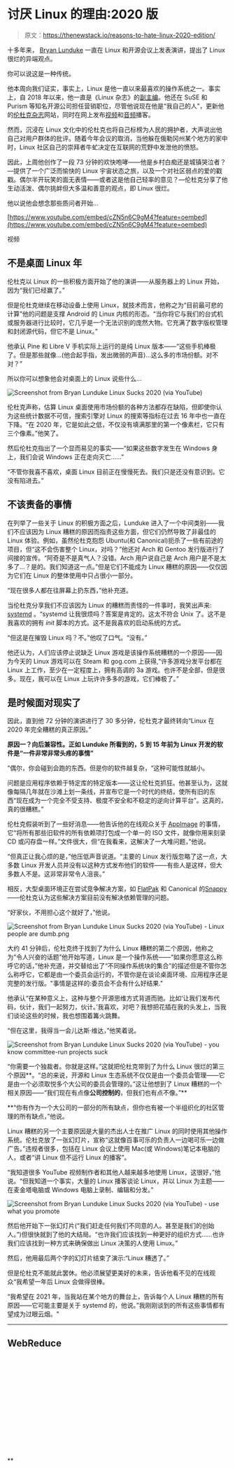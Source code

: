 # 讨厌 Linux 的理由:2020 版

> 原文：<https://thenewstack.io/reasons-to-hate-linux-2020-edition/>

十多年来， [Bryan Lunduke](https://www.linkedin.com/in/bryanlunduke%20) 一直在 Linux 和开源会议上发表演讲，提出了 Linux 很烂的异端观点。

你可以说这是一种传统。

他本周向我们证实，事实上，Linux 是他一直以来最喜欢的操作系统之一。事实上，自 2018 年以来，他一直是《Linux 杂志》的[副主编](https://www.linuxjournal.com/content/bryan-lunduke-new-lj-deputy-editor)。他还在 SuSE 和 Purism 等知名开源公司担任营销职位，尽管他说现在他是“我自己的人”，更新他的[伦杜克杂志](http://www.lunduke.com/)网站，同时在网上发布[视频](https://www.youtube.com/channel/UCkK9UDm_ZNrq_rIXCz3xCGA)和[音频](https://play.google.com/music/m/I3eptvmuqocsoc5qmqj4xcs2dcm?t=The_Lunduke_Show)播客。

然而，沉浸在 Linux 文化中的伦杜克也将自己标榜为人民的拥护者，大声说出他自己对用户群体的批评。随着今年会议的取消，当他躲在俄勒冈州某个地方的家中时，Linux 社区自己的崇拜者牛虻决定在互联网的荒野中发泄他的愤怒。

因此，上周他创作了一段 73 分钟的欢快咆哮——他是乡村白痴还是城镇哭泣者？—提供了一个广泛而愉快的 Linux 宇宙状态之旅，以及一个对社区弱点的爱的戳戳。偶尔半开玩笑的面无表情——或者这是他自己轻率的意见？—伦杜克分享了他生动活泼、偶尔挑衅但大多温和善意的观点，即 Linux 很烂。

他以说他会想念那些质问者开始…

[https://www.youtube.com/embed/cZN5n6C9gM4?feature=oembed](https://www.youtube.com/embed/cZN5n6C9gM4?feature=oembed)

视频

## 不是桌面 Linux 年

伦杜克以 Linux 的一些积极方面开始了他的演讲——从服务器上的 Linux 开始，因为“我们已经赢了。”

但是伦杜克继续在移动设备上使用 Linux，就技术而言，他称之为“目前最可悲的计算”他的问题是支撑 Android 的 Linux 内核的形态。“当你将它与我们的台式机或服务器进行比较时，它几乎是一个无法识别的庞然大物。它充满了数字版权管理和封闭源代码，但它不是 Linux。”

他承认 Pine 和 Libre V 手机实际上运行的是纯 Linux 版本——“这些手机棒极了。但是那些就像…(他合起手指，发出微弱的声音)…这么多的市场份额。对不对？”

所以你可以想象他会对桌面上的 Linux 说些什么…

![Screenshot from Bryan Lunduke Linux Sucks 2020 (via YouTube)](img/b50f6a53c4cc3c08f5f853eda0eba00f.png)

伦杜克声称，估算 Linux 桌面使用市场份额的各种方法都存在缺陷，但即使你认为这些统计数据不可信，搜索引擎对 Linux 的搜索等指标在过去 16 年中也一直在下降。“在 2020 年，它是如此之低，不仅没有填满那里的第一个像素栏，它只有三个像素。”他笑了。

然后伦杜克指出了一个显而易见的事实——“如果这些数字发生在 Windows 身上，我们会说 Windows 正在走向灭亡……”

“不管你我喜不喜欢，桌面 Linux 目前正在慢慢死去。我们只是还没有意识到。它没有陷进去。”

## 不该责备的事情

在列举了一些关于 Linux 的积极方面之后，Lunduke 进入了一个中间类别——我们不应该因为 Linux 糟糕的原因而指责这些方面，但它们仍然导致了非最佳的 Linux 体验。例如，虽然伦杜克抱怨 Ubuntu(和 Canonical)扼杀了一些有前途的项目，但“这不会伤害整个 Linux，对吗？”他还对 Arch 和 Gentoo 发行版进行了间接的宣传。“阿奇是不是真气人？没错。Arch 用户说自己是 Arch 用户是不是太多了…？是的。我们知道这一点。”但是它们不能成为 Linux 糟糕的原因——仅仅因为它们在 Linux 的整体使用中只占很小一部分。

“现在很多人都在往屏幕上扔东西，”他补充道。

当伦杜克分享我们不应该因为 Linux 的糟糕而责怪的一件事时，我笑出声来: [systemd](/systemd-vs-linux-kernel/) 。“systemd 让我很烦吗？答案是肯定的。这太不符合 Unix 了。这不是我喜欢的拥有 *init* 脚本的方式。这不是我喜欢的启动系统的方式。

“但这是在摧毁 Linux 吗？不。”他叹了口气。“没有。”

他还认为，人们应该停止说缺乏 Linux 游戏是该操作系统糟糕的一个原因——因为今天的 Linux 游戏可以在 Steam 和 gog.com 上获得,“许多游戏分发平台都在 Linux 上工作，至少在一定程度上，拥有高调的 3a 游戏。也许不是全部，但是很多。现在，我可以在 Linux 上玩许许多多的游戏，它们棒极了。”

## 是时候面对现实了

因此，直到他 72 分钟的演讲进行了 30 多分钟，伦杜克才最终转向“Linux 在 2020 年完全糟糕的真正原因。”

**原因一？向后兼容性。正如 Lunduke 所看到的，5 到 15 年前为 Linux 开发的软件是“一件非常非常头疼的事情”**

“偶尔，你会碰到会跑的东西。但是你的软件越复杂，“这种可能性就越小。

问题是应用程序依赖于特定库的特定版本——这让伦杜克抓狂。他甚至认为，这就像每隔几年就在沙滩上划一条线，并宣布它是一个时代的终结，使所有旧的东西“现在成为一个完全不受支持、极度不安全和不稳定的逆向计算平台”。这真的，真的很糟糕。”

伦杜克假装听到了一些好消息——他告诉他的在线观众关于 [AppImage](https://appimage.org/) 的事情，它“将所有那些旧软件的所有依赖项打包成一个单一的 ISO 文件，就像你用来刻录 CD 或闪存盘一样。”文件很大，但“在我看来，这解决了一大堆问题，”他说。

“但真正让我心烦的是，”他压低声音说道。“主要的 Linux 发行版忽略了这一点，大多数 Linux 开发人员并没有以这种方式发布他们的软件——有些人是这样，但大多数人不是。这非常非常令人沮丧。”

相反，大型桌面环境正在尝试竞争解决方案，如 [FlatPak](https://flatpak.org/) 和 Canonical 的[Snappy](https://snapcraft.io/)——伦杜克认为这些解决方案目前没有解决依赖管理的问题。

“好家伙，不用担心这个就好了，”他说。

![Screenshot from Bryan Lunduke Linux Sucks 2020 (via YouTube) - Linux people are dumb.png](img/6f9bd021221693ab043457ca955cfada.png)

大约 41 分钟后，伦杜克终于找到了为什么 Linux 糟糕的第二个原因，他称之为“令人兴奋的话题”他开始写道，Linux 是一个操作系统——“如果你愿意这么称呼它的话，”他补充道，并交替给出了“不同操作系统块的集合”的描述但是不管你怎么称呼它，它都是由一个委员会运行的，不管你是在谈论桌面环境、应用程序还是完整的发行版。"事情是这样的:委员会不会有什么好结果."

他承认“在某种意义上，这种与整个开源思维方式背道而驰。比如‘让我们发布代码，伙计，我们一起努力，伙计。’我喜欢，对吧？我想把花插在我的头发上，当我们谈论这些的时候，我也想围着篝火跳舞。

“但在这里，我得当一会儿达斯·维达，”他笑着说。

![Screenshot from Bryan Lunduke Linux Sucks 2020 (via YouTube) - you know committee-run projects suck](img/5b35727ade29ca216b1e3278abb7ceb9.png)

“你需要一个独裁者。你就是这样。”这就把伦杜克带到了为什么 Linux 很烂的第三个原因**。“总的来说，开源和 Linux 生态系统不仅仅是由一个委员会管理——它是由一个必须取悦多个大公司的委员会管理的。”这让他想到了 Linux 糟糕的一个相关原因——“我们现在有点像**公司控制的**，但我们也有点不像。”**

 **“你有作为一个大公司的一部分的所有缺点，但你也有被一个半组织化的社区管理的所有缺点，”他说。

Linux 糟糕的另一个主要原因是大量的杰出人士在推广 Linux 的同时使用其他操作系统。伦杜克放了一张幻灯片，宣称“这就像百事可乐的负责人一边喝可乐一边做广告。”违规者很多，包括在 Linux 会议上使用 Mac(或 Windows)笔记本电脑的人，或者“讲 Linux 但不运行 Linux 的播客”。

“我知道很多 YouTube 视频制作者和其他人越来越多地使用 Linux，这很好，”他说。“但我知道一个事实，大量的 Linux 播客谈论 Linux，并以 Linux 为主题——在麦金塔电脑或 Windows 电脑上录制、编辑和分发。”

![Screenshot from Bryan Lunduke Linux Sucks 2020 (via YouTube) - use what you promote](img/ab6dd8e6bbe493db24b5df319615af90.png)

然后他开始下一张幻灯片(“我们赶走任何我们不同意的人。甚至是我们的创始人。”)但很快就到了他的大结局。“也许我们应该找到一种更好的组织方式……也许我们应该找到一种方式来确保做出 Linux 决策的人使用 Linux。”

然后，他用最后两个字的幻灯片结束了演示:“Linux 糟透了。”

但是伦杜克不能就此罢休。他必须展望更美好的未来，告诉他看不见的在线观众“我希望一年后 Linux 会做得很棒。

“我希望在 2021 年，当我站在某个地方的舞台上，告诉每个人 Linux 糟糕的所有原因——它可能主要是关于 systemd 的，他说。”我刚刚谈到的所有这些事情都有望成为过眼云烟。"

* * *

## WebReduce

<svg xmlns:xlink="http://www.w3.org/1999/xlink" viewBox="0 0 68 31" version="1.1"><title>Group</title> <desc>Created with Sketch.</desc></svg>**